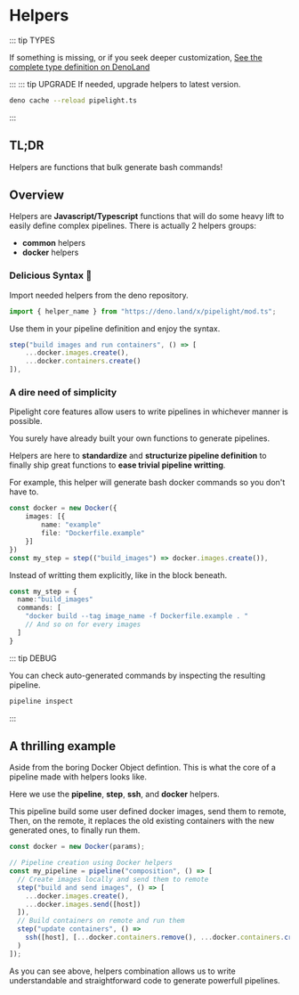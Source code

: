 # Helpers

::: tip TYPES

If something is missing, or if you seek deeper customization,
[See the complete type definition on DenoLand](https://deno.land/x/pipelight/mod.ts)

:::
::: tip UPGRADE
If needed, upgrade helpers to latest version.

```sh
deno cache --reload pipelight.ts
```

:::

## TL;DR

Helpers are functions that bulk generate bash commands!

## Overview

Helpers are **Javascript/Typescript** functions that will do some heavy lift to easily define complex pipelines.
There is actually 2 helpers groups:

- **common** helpers
- **docker** helpers

### Delicious Syntax 🤌

Import needed helpers from the deno repository.

```ts
import { helper_name } from "https://deno.land/x/pipelight/mod.ts";
```

Use them in your pipeline definition and enjoy the syntax.

```ts
step("build images and run containers", () => [
    ...docker.images.create(),
    ...docker.containers.create()
]),
```

### A dire need of simplicity

Pipelight core features allow users to write pipelines in whichever manner is possible.

You surely have already built your own functions to generate pipelines.

Helpers are here to **standardize** and **structurize pipeline definition**
to finally ship great functions to **ease trivial pipeline writting**.

For example, this helper will generate bash docker commands so you don't have to.

```ts
const docker = new Docker({
    images: [{
        name: "example"
        file: "Dockerfile.example"
    }]
})
const my_step = step(("build_images") => docker.images.create()),
```

Instead of writting them explicitly, like in the block beneath.

```ts
const my_step = {
  name:"build_images"
  commands: [
    "docker build --tag image_name -f Dockerfile.example . "
    // And so on for every images
  ]
}
```

::: tip DEBUG

You can check auto-generated commands by inspecting the resulting pipeline.

```sh
pipeline inspect
```

:::

## A thrilling example

Aside from the boring Docker Object defintion.
This is what the core of a pipeline made with helpers looks like.

Here we use the **pipeline**, **step**, **ssh**, and **docker** helpers.

This pipeline build some user defined docker images, send them to remote,
Then, on the remote, it replaces the old existing containers with the new generated ones,
to finally run them.

```ts
const docker = new Docker(params);

// Pipeline creation using Docker helpers
const my_pipeline = pipeline("composition", () => [
  // Create images locally and send them to remote
  step("build and send images", () => [
    ...docker.images.create(),
    ...docker.images.send([host])
  ]),
  // Build containers on remote and run them
  step("update containers", () =>
    ssh([host], [...docker.containers.remove(), ...docker.containers.create()])
  )
]);
```

As you can see above, helpers combination allows us to write understandable
and straightforward code to generate powerfull pipelines.
